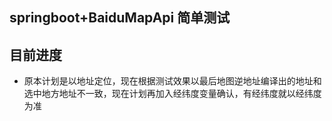## springboot+BaiduMapApi 简单测试


## 目前进度
* 原本计划是以地址定位，现在根据测试效果以最后地图逆地址编译出的地址和选中地方地址不一致，现在计划再加入经纬度变量确认，有经纬度就以经纬度为准